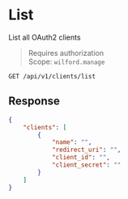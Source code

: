 # List
List all OAuth2 clients

>Requires authorization  
>Scope: `wilford.manage`

`GET /api/v1/clients/list`

## Response
```json
{
    "clients": [
        {
            "name": "",
            "redirect_uri": "",
            "client_id": "",
            "client_secret": ""
        }
    ]
}
```